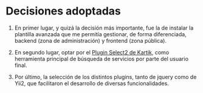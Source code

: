 # Decisiones adoptadas

1. En primer lugar, y quizá la decisión más importante, fue la de instalar la plantilla avanzada que me permitía gestionar, de forma diferenciada, backend (zona de administración) y frontend (zona pública).

2. En segundo lugar, optar por el [Plugin Select2 de Kartik](http://demos.krajee.com/widget-details/select2), como herramienta principal de búsqueda de servicios por parte del usuario final.

3. Por último, la selección de los distintos plugins, tanto de jquery como de Yii2, que facilitaron el desarrollo de diversas funcionalidades.
